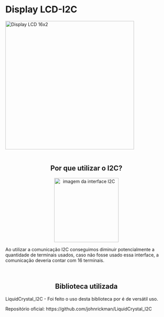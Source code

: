 <h1>Display LCD-I2C</h1>
<div>
  <img alt="Display LCD 16x2" width="400px" src="https://cdn.awsli.com.br/800x800/78/78150/produto/39574419/ea0d4f9778.jpg"/>
</div>

<br>

<h2 align="center">Por que utilizar o I2C?</h2>

<div align="center">
<img alt="imagem da interface I2C" width="200px" src="https://www.baudaeletronica.com.br/media/catalog/product/cache/1/image/800x/9df78eab33525d08d6e5fb8d27136e95/m/o/moduloi2c.jpg"/>
</div>

<p>Ao utilizar a comunicação I2C conseguimos diminuir potencialmente a quantidade de terminais usados, caso não fosse usado essa interface, a comunicação deveria contar com 16 terminais.</p>

<br>

<h2 align="center">Biblioteca utilizada</h2>

<p>LiquidCrystal_I2C - Foi feito o uso desta biblioteca por é de versátil uso.</p>
<p>Repositório oficial: https://github.com/johnrickman/LiquidCrystal_I2C</p>

